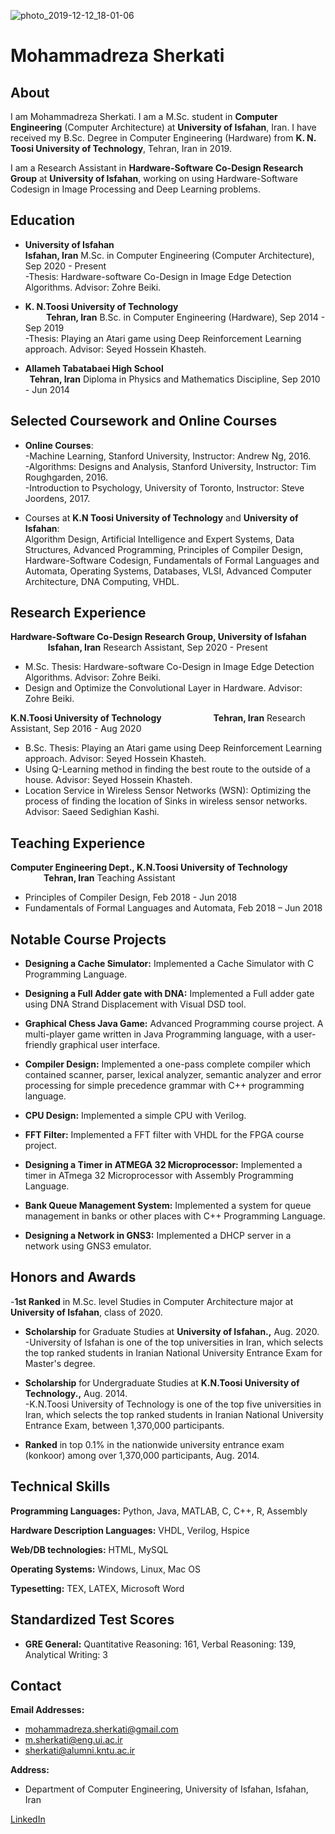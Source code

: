![photo_2019-12-12_18-01-06](https://user-images.githubusercontent.com/57326469/70792800-3db55e00-1daf-11ea-87f6-7d11f81146b3.jpg)

# Mohammadreza Sherkati 



## About

I am Mohammadreza Sherkati. I am a M.Sc. student in <b>Computer Engineering</b> (Computer Architecture) at <b>University of Isfahan</b>, Iran. I have received my B.Sc. Degree in Computer Engineering (Hardware) from <b>K. N. Toosi University of Technology</b>, Tehran, Iran in 2019.

I am a Research Assistant in <b>Hardware-Software Co-Design Research Group</b> at <b>University of Isfahan</b>, working on using Hardware-Software Codesign in Image Processing and Deep Learning problems.


## Education

- **University of Isfahan &nbsp; &nbsp; &nbsp; &nbsp; &nbsp; &nbsp; &nbsp; &nbsp; &nbsp; &nbsp; &nbsp; &nbsp; &nbsp; &nbsp; &nbsp; &nbsp; &nbsp; &nbsp; &nbsp; &nbsp; &nbsp; &nbsp; &nbsp; &nbsp; &nbsp; &nbsp; &nbsp; &nbsp; &nbsp; &nbsp; &nbsp; &nbsp; &nbsp; &nbsp; &nbsp; &nbsp; &nbsp; &nbsp; &nbsp; &nbsp; &nbsp; &nbsp; &nbsp; &nbsp; &nbsp; &nbsp; &nbsp; &nbsp; &nbsp; &nbsp;          Isfahan, Iran**
M.Sc. in Computer Engineering (Computer Architecture), Sep 2020 - Present<br>
-Thesis: Hardware-software Co-Design in Image Edge Detection Algorithms. Advisor: Zohre Beiki.

- **K. N.Toosi University of Technology &nbsp; &nbsp; &nbsp; &nbsp; &nbsp; &nbsp; &nbsp; &nbsp; &nbsp; &nbsp; &nbsp; &nbsp; &nbsp; &nbsp; &nbsp; &nbsp; &nbsp; &nbsp; &nbsp; &nbsp; &nbsp; &nbsp; &nbsp; &nbsp; &nbsp; &nbsp; &nbsp; &nbsp; &nbsp; &nbsp; &nbsp; &nbsp; &nbsp; &nbsp; &nbsp; &nbsp; &nbsp; &nbsp; &nbsp; &nbsp;         Tehran, Iran**
B.Sc. in Computer Engineering (Hardware), Sep 2014 - Sep 2019<br>
-Thesis: Playing an Atari game using Deep Reinforcement Learning approach. Advisor: Seyed Hossein Khasteh.

- **Allameh Tabatabaei High School &nbsp; &nbsp; &nbsp; &nbsp; &nbsp; &nbsp; &nbsp; &nbsp; &nbsp; &nbsp; &nbsp; &nbsp; &nbsp; &nbsp; &nbsp; &nbsp; &nbsp; &nbsp; &nbsp; &nbsp; &nbsp; &nbsp; &nbsp; &nbsp; &nbsp; &nbsp; &nbsp; &nbsp; &nbsp; &nbsp; &nbsp; &nbsp; &nbsp; &nbsp; &nbsp; &nbsp; &nbsp; &nbsp; &nbsp; &nbsp; Tehran, Iran**
Diploma in Physics and Mathematics Discipline, Sep 2010 - Jun 2014



## Selected Coursework and Online Courses

- <b>Online Courses</b>:<br>
-Machine Learning, Stanford University, Instructor: Andrew Ng, 2016.<br>
-Algorithms: Designs and Analysis, Stanford University, Instructor: Tim Roughgarden, 2016.<br>
-Introduction to Psychology, University of Toronto, Instructor: Steve Joordens, 2017.

- Courses at <b>K.N Toosi University of Technology</b> and <b>University of Isfahan</b>:<br>
Algorithm Design, Artificial Intelligence and Expert Systems, Data Structures, Advanced Programming,
Principles of Compiler Design, Hardware-Software Codesign, Fundamentals of Formal Languages
and Automata, Operating Systems, Databases, VLSI, Advanced Computer Architecture, DNA Computing, VHDL.


## Research Experience

**Hardware-Software Co-Design Research Group, University of Isfahan &nbsp; &nbsp; &nbsp; &nbsp; &nbsp; &nbsp; &nbsp; &nbsp; &nbsp; &nbsp; &nbsp; &nbsp; &nbsp; Isfahan, Iran**
Research Assistant, Sep 2020 - Present
- M.Sc. Thesis: Hardware-software Co-Design in Image Edge Detection Algorithms. Advisor: Zohre Beiki.
- Design and Optimize the Convolutional Layer in Hardware. Advisor: Zohre Beiki.

**K.N.Toosi University of Technology &nbsp; &nbsp; &nbsp; &nbsp; &nbsp; &nbsp; &nbsp; &nbsp; &nbsp; &nbsp; &nbsp; &nbsp; Tehran, Iran**
Research Assistant, Sep 2016 - Aug 2020
- B.Sc. Thesis: Playing an Atari game using Deep Reinforcement Learning approach. Advisor: Seyed Hossein Khasteh.
- Using Q-Learning method in finding the best route to the outside of a house. Advisor: Seyed Hossein Khasteh.
- Location Service in Wireless Sensor Networks (WSN): Optimizing the process of
finding the location of Sinks in wireless sensor networks. Advisor: Saeed Sedighian Kashi.



## Teaching Experience


**Computer Engineering Dept., K.N.Toosi University of Technology &nbsp; &nbsp; &nbsp; &nbsp; &nbsp; &nbsp; &nbsp; &nbsp; &nbsp; &nbsp; &nbsp; &nbsp; &nbsp; &nbsp; &nbsp; &nbsp; &nbsp; Tehran, Iran**
Teaching Assistant
- Principles of Compiler Design, Feb 2018 - Jun 2018
- Fundamentals of Formal Languages and Automata, Feb 2018 – Jun 2018


## Notable Course Projects


- **Designing a Cache Simulator:** Implemented a Cache Simulator with C Programming Language.

- **Designing a Full Adder gate with DNA:** Implemented a Full adder gate using DNA Strand Displacement with Visual DSD tool.

- **Graphical Chess Java Game:** Advanced Programming course project. A multi-player game written
in Java Programming language, with a user-friendly graphical user interface.

- **Compiler Design:** Implemented a one-pass complete compiler which contained scanner, parser,
lexical analyzer, semantic analyzer and error processing for simple precedence grammar with C++
programming language.

- **CPU Design:** Implemented a simple CPU with Verilog.

- **FFT Filter:** Implemented a FFT filter with VHDL for the FPGA course project.

- **Designing a Timer in ATMEGA 32 Microprocessor:** Implemented a timer in ATmega 32 Microprocessor with Assembly Programming Language.

- **Bank Queue Management System:** Implemented a system for queue management in banks or other places with C++ Programming Language.

- **Designing a Network in GNS3:** Implemented a DHCP server in a network using GNS3 emulator.

## Honors and Awards



-<b>1st Ranked</b> in M.Sc. level Studies in Computer Architecture major at <b>University of Isfahan</b>, class
of 2020.

- <b>Scholarship</b> for Graduate Studies at <b>University of Isfahan.,</b> Aug. 2020.<br>
 -University of Isfahan is one of the top universities in Iran, which selects the top
ranked students in Iranian National University Entrance Exam for Master's degree.

- <b>Scholarship</b> for Undergraduate Studies at <b>K.N.Toosi University of Technology.,</b> Aug. 2014.<br>
 -K.N.Toosi University of Technology is one of the top five universities in Iran, which selects the top
ranked students in Iranian National University Entrance Exam, between 1,370,000 participants.

- <b>Ranked</b> in top 0.1% in the nationwide university entrance exam (konkoor) among over 1,370,000 participants, Aug. 2014.


## Technical Skills


**Programming Languages:** Python, Java, MATLAB, C, C++, R, Assembly

**Hardware Description Languages:** VHDL, Verilog, Hspice

**Web/DB technologies:** HTML, MySQL

**Operating Systems:** Windows, Linux, Mac OS

**Typesetting:** TEX, LATEX, Microsoft Word

## Standardized Test Scores


- <b>GRE General:</b> Quantitative Reasoning: 161, Verbal Reasoning: 139, Analytical Writing: 3

## Contact

**Email Addresses:**
- mohammadreza.sherkati@gmail.com
- m.sherkati@eng.ui.ac.ir
- sherkati@alumni.kntu.ac.ir



**Address:**
- Department of Computer Engineering, University of Isfahan, Isfahan, Iran


[LinkedIn](https://www.linkedin.com/in/mohammadreza-sherkati-ba7971124/)

